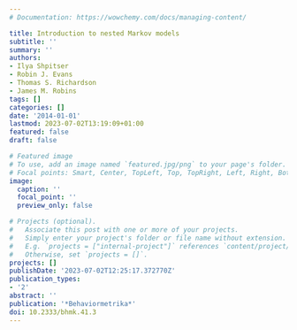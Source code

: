 ```yaml
---
# Documentation: https://wowchemy.com/docs/managing-content/

title: Introduction to nested Markov models
subtitle: ''
summary: ''
authors:
- Ilya Shpitser
- Robin J. Evans
- Thomas S. Richardson
- James M. Robins
tags: []
categories: []
date: '2014-01-01'
lastmod: 2023-07-02T13:19:09+01:00
featured: false
draft: false

# Featured image
# To use, add an image named `featured.jpg/png` to your page's folder.
# Focal points: Smart, Center, TopLeft, Top, TopRight, Left, Right, BottomLeft, Bottom, BottomRight.
image:
  caption: ''
  focal_point: ''
  preview_only: false

# Projects (optional).
#   Associate this post with one or more of your projects.
#   Simply enter your project's folder or file name without extension.
#   E.g. `projects = ["internal-project"]` references `content/project/deep-learning/index.md`.
#   Otherwise, set `projects = []`.
projects: []
publishDate: '2023-07-02T12:25:17.372770Z'
publication_types:
- '2'
abstract: ''
publication: '*Behaviormetrika*'
doi: 10.2333/bhmk.41.3
---
```


